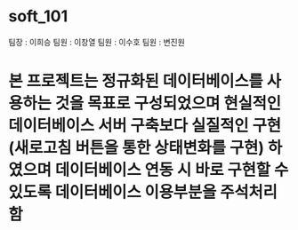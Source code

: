 # soft_101

팀장 : 이희승
팀원 : 이창열
팀원 : 이수호
팀원 : 변진원

# 본 프로젝트는 정규화된 데이터베이스를 사용하는 것을 목표로 구성되었으며 현실적인 데이터베이스 서버 구축보다 실질적인 구현 (새로고침 버튼을 통한 상태변화를 구현) 하였으며 데이터베이스 연동 시 바로 구현할 수 있도록 데이터베이스 이용부분을 주석처리함
